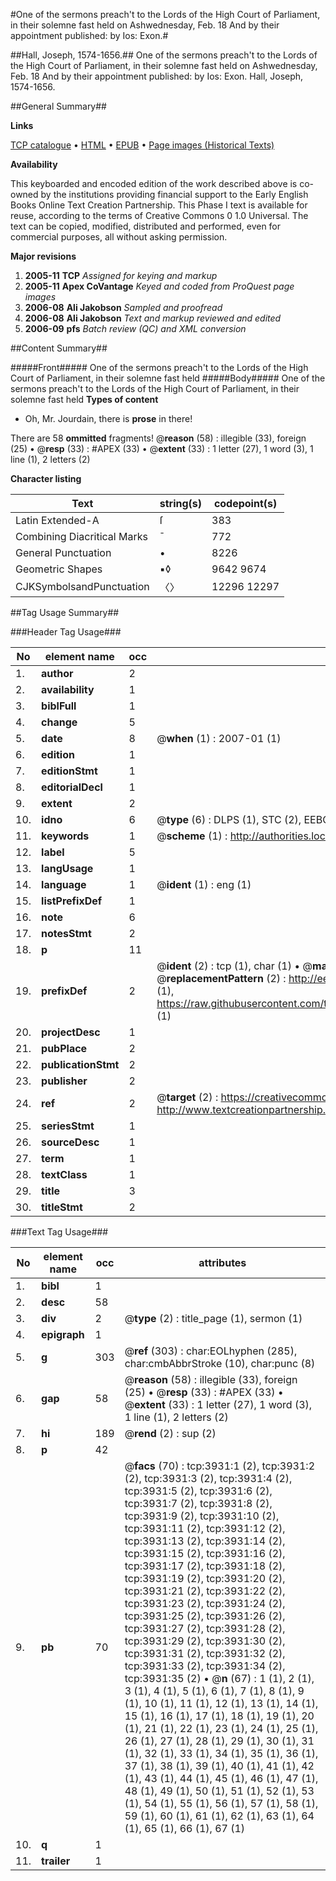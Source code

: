 #One of the sermons preach't to the Lords of the High Court of Parliament, in their solemne fast held on Ashwednesday, Feb. 18 And by their appointment published: by Ios: Exon.#

##Hall, Joseph, 1574-1656.##
One of the sermons preach't to the Lords of the High Court of Parliament, in their solemne fast held on Ashwednesday, Feb. 18 And by their appointment published: by Ios: Exon.
Hall, Joseph, 1574-1656.

##General Summary##

**Links**

[TCP catalogue](http://www.ota.ox.ac.uk/tcp/)  • 
[HTML](http://tei.it.ox.ac.uk/tcp/Texts-HTML/free/A02/A02566.html)  • 
[EPUB](http://tei.it.ox.ac.uk/tcp/Texts-EPUB/free/A02/A02566.epub) • 
[Page images (Historical Texts)](https://data.historicaltexts.jisc.ac.uk/view?pubId=eebo-99839503e&pageId=eebo-99839503e-3931-1)

**Availability**

This keyboarded and encoded edition of the
	       work described above is co-owned by the institutions
	       providing financial support to the Early English Books
	       Online Text Creation Partnership. This Phase I text is
	       available for reuse, according to the terms of Creative
	       Commons 0 1.0 Universal. The text can be copied,
	       modified, distributed and performed, even for
	       commercial purposes, all without asking permission.

**Major revisions**

1. __2005-11__ __TCP__ *Assigned for keying and markup*
1. __2005-11__ __Apex CoVantage__ *Keyed and coded from ProQuest page images*
1. __2006-08__ __Ali Jakobson__ *Sampled and proofread*
1. __2006-08__ __Ali Jakobson__ *Text and markup reviewed and edited*
1. __2006-09__ __pfs__ *Batch review (QC) and XML conversion*

##Content Summary##

#####Front#####
One of the sermons preach't to the Lords of the High Court of Parliament, in their solemne fast held
#####Body#####
One of the sermons preach't to the Lords of the High Court of Parliament, in their solemne fast held
**Types of content**

  * Oh, Mr. Jourdain, there is **prose** in there!

There are 58 **ommitted** fragments! 
 @__reason__ (58) : illegible (33), foreign (25)  •  @__resp__ (33) : #APEX (33)  •  @__extent__ (33) : 1 letter (27), 1 word (3), 1 line (1), 2 letters (2)

**Character listing**


|Text|string(s)|codepoint(s)|
|---|---|---|
|Latin Extended-A|ſ|383|
|Combining             Diacritical Marks|̄|772|
|General Punctuation|•|8226|
|Geometric Shapes|▪◊|9642 9674|
|CJKSymbolsandPunctuation|〈〉|12296 12297|

##Tag Usage Summary##

###Header Tag Usage###

|No|element name|occ|attributes|
|---|---|---|---|
|1.|__author__|2||
|2.|__availability__|1||
|3.|__biblFull__|1||
|4.|__change__|5||
|5.|__date__|8| @__when__ (1) : 2007-01 (1)|
|6.|__edition__|1||
|7.|__editionStmt__|1||
|8.|__editorialDecl__|1||
|9.|__extent__|2||
|10.|__idno__|6| @__type__ (6) : DLPS (1), STC (2), EEBO-CITATION (1), PROQUEST (1), VID (1)|
|11.|__keywords__|1| @__scheme__ (1) : http://authorities.loc.gov/ (1)|
|12.|__label__|5||
|13.|__langUsage__|1||
|14.|__language__|1| @__ident__ (1) : eng (1)|
|15.|__listPrefixDef__|1||
|16.|__note__|6||
|17.|__notesStmt__|2||
|18.|__p__|11||
|19.|__prefixDef__|2| @__ident__ (2) : tcp (1), char (1)  •  @__matchPattern__ (2) : ([0-9\-]+):([0-9IVX]+) (1), (.+) (1)  •  @__replacementPattern__ (2) : http://eebo.chadwyck.com/downloadtiff?vid=$1&page=$2 (1), https://raw.githubusercontent.com/textcreationpartnership/Texts/master/tcpchars.xml#$1 (1)|
|20.|__projectDesc__|1||
|21.|__pubPlace__|2||
|22.|__publicationStmt__|2||
|23.|__publisher__|2||
|24.|__ref__|2| @__target__ (2) : https://creativecommons.org/publicdomain/zero/1.0/ (1), http://www.textcreationpartnership.org/docs/. (1)|
|25.|__seriesStmt__|1||
|26.|__sourceDesc__|1||
|27.|__term__|1||
|28.|__textClass__|1||
|29.|__title__|3||
|30.|__titleStmt__|2||


###Text Tag Usage###

|No|element name|occ|attributes|
|---|---|---|---|
|1.|__bibl__|1||
|2.|__desc__|58||
|3.|__div__|2| @__type__ (2) : title_page (1), sermon (1)|
|4.|__epigraph__|1||
|5.|__g__|303| @__ref__ (303) : char:EOLhyphen (285), char:cmbAbbrStroke (10), char:punc (8)|
|6.|__gap__|58| @__reason__ (58) : illegible (33), foreign (25)  •  @__resp__ (33) : #APEX (33)  •  @__extent__ (33) : 1 letter (27), 1 word (3), 1 line (1), 2 letters (2)|
|7.|__hi__|189| @__rend__ (2) : sup (2)|
|8.|__p__|42||
|9.|__pb__|70| @__facs__ (70) : tcp:3931:1 (2), tcp:3931:2 (2), tcp:3931:3 (2), tcp:3931:4 (2), tcp:3931:5 (2), tcp:3931:6 (2), tcp:3931:7 (2), tcp:3931:8 (2), tcp:3931:9 (2), tcp:3931:10 (2), tcp:3931:11 (2), tcp:3931:12 (2), tcp:3931:13 (2), tcp:3931:14 (2), tcp:3931:15 (2), tcp:3931:16 (2), tcp:3931:17 (2), tcp:3931:18 (2), tcp:3931:19 (2), tcp:3931:20 (2), tcp:3931:21 (2), tcp:3931:22 (2), tcp:3931:23 (2), tcp:3931:24 (2), tcp:3931:25 (2), tcp:3931:26 (2), tcp:3931:27 (2), tcp:3931:28 (2), tcp:3931:29 (2), tcp:3931:30 (2), tcp:3931:31 (2), tcp:3931:32 (2), tcp:3931:33 (2), tcp:3931:34 (2), tcp:3931:35 (2)  •  @__n__ (67) : 1 (1), 2 (1), 3 (1), 4 (1), 5 (1), 6 (1), 7 (1), 8 (1), 9 (1), 10 (1), 11 (1), 12 (1), 13 (1), 14 (1), 15 (1), 16 (1), 17 (1), 18 (1), 19 (1), 20 (1), 21 (1), 22 (1), 23 (1), 24 (1), 25 (1), 26 (1), 27 (1), 28 (1), 29 (1), 30 (1), 31 (1), 32 (1), 33 (1), 34 (1), 35 (1), 36 (1), 37 (1), 38 (1), 39 (1), 40 (1), 41 (1), 42 (1), 43 (1), 44 (1), 45 (1), 46 (1), 47 (1), 48 (1), 49 (1), 50 (1), 51 (1), 52 (1), 53 (1), 54 (1), 55 (1), 56 (1), 57 (1), 58 (1), 59 (1), 60 (1), 61 (1), 62 (1), 63 (1), 64 (1), 65 (1), 66 (1), 67 (1)|
|10.|__q__|1||
|11.|__trailer__|1||
